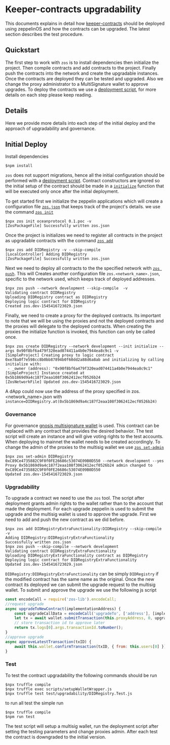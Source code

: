 # Keeper-contracts upgradability

This documents explains in detail how [keeper-contracts](https://github.com/oceanprotocol/keeper-contracts) should be deployed using zeppelinOS and how the contracts can be upgraded. The latest section describes the test procedure.

## Quickstart

The first step to work with `zos` is to install dependencies then initialize the project. Then compile contracts and add contracts to the project. Finally push the contracts into the network and create the  upgradable instances. Once the contracts are deployed they can be tested and upgraded. Also we change the proxy administrator to a MultiSignature wallet to approve upgrades. To deploy the contracts we use a [deployment script](../scripts/deployContracts.js), for more details on each step please keep reading.

## Details

Here we provide more details into each step of the initial deploy and the approach of upgradability and governance.

## Initial Deploy

Install dependencies

```console
$npm install
```

`zos` does not support migrations, hence all the initial configuration should be performed with a [deployment script](../scripts/deployContracts.js). Contract constructors are ignored so the initial setup of the contract should be made in a [`initialize`](https://docs.zeppelinos.org/docs/advanced.html#initializers-vs-constructors) function that will be executed only once after the initial deployment.

To get started first we initialize the zeppelin applications which will create a configuration file [`zos.json`](https://docs.zeppelinos.org/docs/advanced.html#format-of-zosjson-and-zos-network-json-files) that keeps track of the project's details. we use the command [`zos init`](https://docs.zeppelinos.org/docs/init.html)


```console
$npx zos init oceanprotocol 0.1.poc -v
[ZosPackageFile] Successfully written zos.json
```

Once the project is initializes we need to register all contracts in the project as upgradable contracts with the command [`zos add`](https://docs.zeppelinos.org/docs/add.html)

```console
$npx zos add DIDRegistry -v --skip-compile
[LocalController] Adding DIDRegistry
[ZosPackageFile] Successfully written zos.json
```

Next we need to deploy all contracts to the the specified network with [`zos push`](https://docs.zeppelinos.org/docs/push.html). This will Creates another configuration file  `zos.<network_name>.json`, specific to the network used, which keeps track of deployed addresses.

```console
$npx zos push --network development --skip-compile  -v
Validating contract DIDRegistry
Uploading DIDRegistry contract as DIDRegistry
Deploying logic contract for DIDRegistry
Created zos.dev-1545416723029.json
```

Finally, we need to create a proxy for the deployed contracts. Its important to note that we will be using the proxies and not the deployed contracts and the proxies will delegate to the deployed contracts. When creating the proxies the initialize function is invoked, this function can only be called once.

```console
$npx zos create DIDRegistry --network development --init initialize --args 0x90f8bf6a479f320ead074411a4b0e7944ea8c9c1 -v
[SimpleProject] Creating proxy to logic contract 0xe78a0f7e598cc8b0bb87894b0f60dd2a88d6a8ab and initializing by calling initialize with:
 - _owner (address): "0x90f8bf6a479f320ead074411a4b0e7944ea8c9c1"
[SimpleProject] Instance created at 0x5b1869d9a4c187f2eaa108f3062412ecf0526b24
[ZosNetworkFile] Updated zos.dev-1545416723029.json
```

 A dApp could now use the address of the proxy specified in zos.<network_name>.json with `instance=DIDRegistry.at(0x5b1869d9a4c187f2eaa108f3062412ecf0526b24)`

### Governance

For governance [gnosis multisignature wallet](https://github.com/gnosis/MultiSigWallet) is used. This contract can be replaced with any contract that provides the desired behavior. The test script will create an instance and will give voting rights to the test accounts. When deploying to mainnet the wallet needs to be created accordingly. To change the admin of the proxies to the multisig wallet we use [`zos set-admin`](https://docs.zeppelinos.org/docs/cli_set-admin.html)

```console
$npx zos set-admin DIDRegistry 0xC89Ce4735882C9F0f0FE26686c53074E09B0D550 --network development --yes
Proxy 0x5b1869d9a4c187f2eaa108f3062412ecf0526b24 admin changed to 0xC89Ce4735882C9F0f0FE26686c53074E09B0D550
Updated zos.dev-1545416723029.json
```

### Upgradability

To upgrade a contract we need to use the `zos` tool. The script after deployment grants admin rights to the wallet rather than to the account that made the deployment. For each upgrade zeppelin is used to submit the upgrade and the multisig wallet is used to approve the upgrade. First we need to add and push the new contract as we did before.

```console
$npx zos add DIDRegistryExtraFunctionality:DIDRegistry --skip-compile -v
Adding DIDRegistry:DIDRegistryExtraFunctionality
Successfully written zos.json
$npx zos push --skip-compile --network development
Validating contract DIDRegistryExtraFunctionality
Uploading DIDRegistryExtraFunctionality contract as DIDRegistry
Deploying logic contract for DIDRegistryExtraFunctionality
Updated zos.dev-1545416723029.json
```

`DIDRegistry:DIDRegistryExtraFunctionality` can be simply `DIDRegistry` if the modified contract has the same name as the original. Once the new contract its deployed we can submit the upgrade request to the multisig wallet. To submit and approve the upgrade we use the following js script

```js
const encodeCall = require('zos-lib').encodeCall;
//request upgrade
async upgradeToNewContract(implementationAddress) {
    const upgradeCallData = encodeCall('upgradeTo', ['address'], [implementationAddress]);
    let tx = await wallet.submitTransaction(this.proxyAddress, 0, upgradeCallData, { from: this.owner });
    // store transaction id to approve later
    return tx.logs[0].args.transactionId.toNumber();
}
//approve upgrade
async approveLatestTransaction(txID) {
    await this.wallet.confirmTransaction(txID, { from: this.users[0] });
}
```

### Test

To test the contract upgradability the following commands should be run

```console
$npx truffle compile
$npx truffle exec scripts/setupWalletWrapper.js
$npx truffle test test/upgradability/DIDRegistry.Test.js
```

to run all test the simple run

```console
$npx truffle compile
$npm run test
```

The test script will setup a multisig wallet, run the deployment script after setting the testing parameters and change proxies admin. After each test the contract is downgraded to the initial version.
